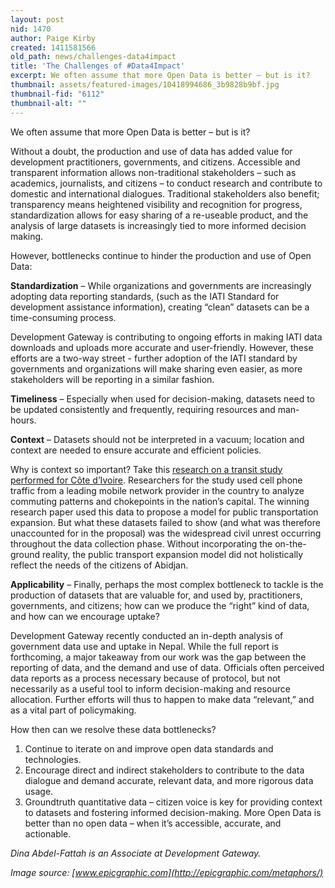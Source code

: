 ```yaml
---
layout: post
nid: 1470
author: Paige Kirby
created: 1411581566
old_path: news/challenges-data4impact
title: 'The Challenges of #Data4Impact'
excerpt: We often assume that more Open Data is better – but is it?
thumbnail: assets/featured-images/10418994686_3b9828b9bf.jpg
thumbnail-fid: "6112"
thumbnail-alt: ""
---
```


We often assume that more Open Data is better – but is it?

Without a doubt, the production and use of data has added value for development practitioners, governments, and citizens. Accessible and transparent information allows non-traditional stakeholders – such as academics, journalists, and citizens – to conduct research and contribute to domestic and international dialogues. Traditional stakeholders also benefit; transparency means heightened visibility and recognition for progress, standardization allows for easy sharing of a re-useable product, and the analysis of large datasets is increasingly tied to more informed decision making.

However, bottlenecks continue to hinder the production and use of Open Data:

**Standardization** – While organizations and governments are increasingly adopting data reporting standards, (such as the IATI Standard for development assistance information), creating “clean” datasets can be a time-consuming process.

Development Gateway is contributing to ongoing efforts in making IATI data downloads and uploads more accurate and user-friendly. However, these efforts are a two-way street - further adoption of the IATI standard by governments and organizations will make sharing even easier, as more stakeholders will be reporting in a similar fashion.

**Timeliness** – Especially when used for decision-making, datasets need to be updated consistently and frequently, requiring resources and man-hours.

**Context** – Datasets should not be interpreted in a vacuum; location and context are needed to ensure accurate and efficient policies.

Why is context so important? Take this [research on a transit study performed for Côte d’Ivoire](http://www.academia.edu/8079377/A_gods_eye_view_Big_data_ground_truth_and_the_D4D_challenge). Researchers for the study used cell phone traffic from a leading mobile network provider in the country to analyze commuting patterns and chokepoints in the nation’s capital. The winning research paper used this data to propose a model for public transportation expansion. But what these datasets failed to show (and what was therefore unaccounted for in the proposal) was the widespread civil unrest occurring throughout the data collection phase. Without incorporating the on-the-ground reality, the public transport expansion model did not holistically reflect the needs of the citizens of Abidjan.

**Applicability** – Finally, perhaps the most complex bottleneck to tackle is the production of datasets that are valuable for, and used by, practitioners, governments, and citizens; how can we produce the “right” kind of data, and how can we encourage uptake?

Development Gateway recently conducted an in-depth analysis of government data use and uptake in Nepal. While the full report is forthcoming, a major takeaway from our work was the gap between the reporting of data, and the demand and use of data. Officials often perceived data reports as a process necessary because of protocol, but not necessarily as a useful tool to inform decision-making and resource allocation. Further efforts will thus to happen to make data “relevant,” and as a vital part of policymaking.

How then can we resolve these data bottlenecks?

1. Continue to iterate on and improve open data standards and technologies.
2. Encourage direct and indirect stakeholders to contribute to the data dialogue and demand accurate, relevant data, and more rigorous data usage.
3. Groundtruth quantitative data – citizen voice is key for providing context to datasets and fostering informed decision-making. More Open Data is better than no open data – when it’s accessible, accurate, and actionable.

*Dina Abdel-Fattah is an Associate at Development Gateway.*

*Image source: [www.epicgraphic.com](http://epicgraphic.com/metaphors/)*
